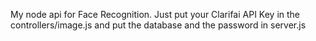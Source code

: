 My node api for Face Recognition.
Just put your Clarifai API Key in the controllers/image.js and put the database and the password in server.js


